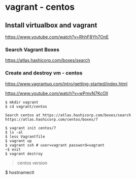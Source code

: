 # vagrant - centos

## Install virtualbox and vagrant

https://www.youtube.com/watch?v=RhhF8Yh7OnE

### Search Vagrant Boxes

https://atlas.hashicorp.com/boxes/search

### Create and destroy vm - centos

https://www.vagrantup.com/intro/getting-started/index.html

https://www.youtube.com/watch?v=wPmvN7KcOlI

```
$ mkdir vagrant
$ cd vagrant/centos

Search centos at https://atlas.hashicorp.com/boxes/search 
https://atlas.hashicorp.com/centos/boxes/7

$ vagrant init centos/7
$ ls -al
$ less Vagrantfile
$ vagrant up
$ vagrant ssh # user=vagrant password=vagrant
~$ exit
$ vagrant destroy
```

> centos version

$ hostnamectl 
